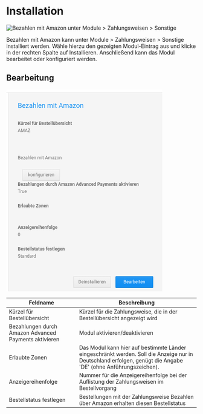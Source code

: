 # Installation 

![](Bilder/amazonadv-20180920_001.png "Bezahlen mit Amazon unter Module > Zahlungsweisen >
      Sonstige")

Bezahlen mit Amazon kann unter Module \> Zahlungsweisen \> Sonstige installiert werden. Wähle hierzu den gezeigten Modul-Eintrag aus und klicke in der rechten Spalte auf Installieren. Anschließend kann das Modul bearbeitet oder konfiguriert werden.

## Bearbeitung 

![](Bilder/modul-aap.png "Bezahlen mit Amazon nach der Installation")

|Feldname|Beschreibung|
|--------|------------|
|Kürzel für Bestellübersicht|Kürzel für die Zahlungsweise, die in der Bestellübersicht angezeigt wird|
|Bezahlungen durch Amazon Advanced Payments aktivieren|Modul aktivieren/deaktivieren|
|Erlaubte Zonen|Das Modul kann hier auf bestimmte Länder eingeschränkt werden. Soll die Anzeige nur in Deutschland erfolgen, genügt die Angabe 'DE' \(ohne Anführungszeichen\).|
|Anzeigereihenfolge|Nummer für die Anzeigereihenfolge bei der Auflistung der Zahlungsweisen im Bestellvorgang|
|Bestellstatus festlegen|Bestellungen mit der Zahlungsweise Bezahlen über Amazon erhalten diesen Bestellstatus|



